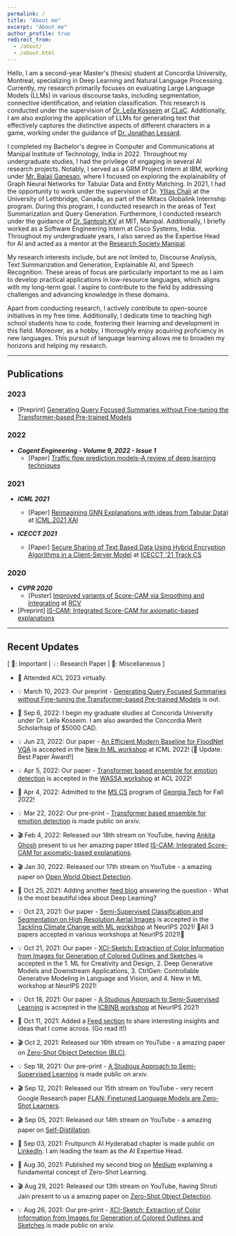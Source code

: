 ```yaml
---
permalink: /
title: "About me"
excerpt: "About me"
author_profile: true
redirect_from: 
  - /about/
  - /about.html
---
```


Hello, I am a second-year Master's (thesis) student at Concordia University, Montreal, specializing in Deep Learning and Natural Language Processing. Currently, my research primarily focuses on evaluating Large Language Models (LLMs) in various discourse tasks, including segmentation, connective identification, and relation classification. This research is conducted under the supervision of [Dr. Leila Kosseim](https://users.encs.concordia.ca/~kosseim/) at [CLaC](https://www.concordia.ca/ginacody/computer-science-software-eng/research/groups/computational-linguistics.html). Additionally, I am also exploring the application of LLMs for generating text that effectively captures the distinctive aspects of different characters in a game, working under the guidance of [Dr. Jonathan Lessard](https://www.concordia.ca/faculty/jonathan-lessard.html).
<br>

I completed my Bachelor's degree in Computer and Communications at Manipal Institute of Technology, India in 2022. Throughout my undergraduate studies, I had the privilege of engaging in several AI research projects. Notably, I served as a GRM Project Intern at IBM, working under [Mr. Balaji Ganesan](https://research.ibm.com/people/balaji-ganesan), where I focused on exploring the explainability of Graph Neural Networks for Tabular Data and Entity Matching. In 2021, I had the opportunity to work under the supervision of Dr. [Yllias Chali](https://www.cs.uleth.ca/~chali/) at the University of Lethbridge, Canada, as part of the Mitacs Globalink Internship program. During this program, I conducted research in the areas of Text Summarization and Query Generation. Furthermore, I conducted research under the guidance of [Dr. Santosh KV](https://manipal.edu/mit/department-faculty/faculty-list/santhosh-kv.html) at MIT, Manipal. Additionally, I briefly worked as a Software Engineering Intern at Cisco Systems, India. Throughout my undergraduate years, I also served as the Expertise Head for AI and acted as a mentor at the [Research Society Manipal](http://www.researchsocietymit.com/).
<br>
 
My research interests include, but are not limited to, Discourse Analysis, Text Summarization and Generation, Explainable AI, and Speech Recognition. These areas of focus are particularly important to me as I aim to develop practical applications in low-resource languages, which aligns with my long-term goal. I aspire to contribute to the field by addressing challenges and advancing knowledge in these domains.
<br>

Apart from conducting research, I actively contribute to open-source initiatives in my free time. Additionally, I dedicate time to teaching high school students how to code, fostering their learning and development in this field. Moreover, as a hobby, I thoroughly enjoy acquiring proficiency in new languages. This pursuit of language learning allows me to broaden my horizons and helping my research.


--- 
## Publications
### 2023

- [Preprint] [Generating Query Focused Summaries without Fine-tuning the Transformer-based Pre-trained Models](https://arxiv.org/abs/2303.06230)


### 2022
- ***Cogent Engineering - Volume 9, 2022 - Issue 1***
  - [Paper] [Traffic flow prediction models–A review of deep learning techniques](https://www.tandfonline.com/doi/full/10.1080/23311916.2021.2010510) 

### 2021
- ***ICML 2021***
  - [Paper] [Reimagining GNN Explanations with ideas from Tabular Data](https://arxiv.org/abs/2106.12665)) at [ICML 2021 XAI](https://icml2021-xai.github.io/)
  
- ***ICECCT 2021***
  - [Paper] [Secure Sharing of Text Based Data Using Hybrid Encryption Algorithms in a Client-Server Model](https://ieeexplore.ieee.org/abstract/document/9616671) at [ICECCT '21 Track CS](https://www.climatechange.ai/events/neurips2022)

### 2020
- ***CVPR 2020***
  - [Poster] [Improved variants of Score-CAM via Smoothing and Integrating](https://drive.google.com/file/d/10at_w7Wlkz0Ig4fU9BoNWe8m8FttlaDD/view) at [RCV](https://sites.google.com/view/rcv-cvpr2021/accepted-work?authuser=0)
- [Preprint] [IS-CAM: Integrated Score-CAM for axiomatic-based explanations](https://arxiv.org/abs/2010.03023)
  

---
## Recent Updates
[ 🌟: Important | 💡: Research Paper | 📆: Miscellaneous ]

- 🌟 Attended ACL 2023 virtually.

- 💡 March 10, 2023: Our preprint - [Generating Query Focused Summaries without Fine-tuning the Transformer-based Pre-trained Models](https://arxiv.org/abs/2303.06230) is out.

- 🌟 Sep 6, 2022: I begin my graduate studies at Concorida University under Dr. Leila Kosseim. I am also awarded the Concordia Merit Scholarhsip of $5000 CAD. 

- 💡 Jun 23, 2022: Our paper - [An Efficient Modern Baseline for FloodNet VQA](https://arxiv.org/abs/2205.15025) is accepted in the [New In ML workshop](https://ablacan.github.io/NewInML2022_ICML/) at ICML 2022! [🌟 Update: Best Paper Award!]

- 💡 Apr 5, 2022: Our paper - [Transformer based ensemble for emotion detection](https://arxiv.org/abs/2203.11899) is accepted in the [WASSA workshop](https://wassa-workshop.github.io/) at ACL 2022!

- 🌟 Apr 4, 2022: Admitted to the [MS CS](https://www.cc.gatech.edu/degree-programs/master-science-computer-science) program of [Georgia Tech](https://www.gatech.edu/) for Fall 2022!

- 💡 Mar 22, 2022: Our pre-print - [Transformer based ensemble for emotion detection](https://arxiv.org/abs/2203.11899) is made public on arxiv.

- 🎬 Feb 4, 2022: Released our 18th stream on YouTube, having [Ankita Ghosh](https://ankitaghosh9.github.io/) present to us her amazing paper titled [IS-CAM: Integrated Score-CAM for axiomatic-based explanations](https://www.youtube.com/watch?v=26X-HoPCD1Y).

-  🎬	Jan 30, 2022: Released our 17th stream on YouTube - a amazing paper on [Open World Object Detection](https://www.youtube.com/watch?v=UKX93Yd1o-8).

- 📆 Oct 25, 2021: Adding another [feed blog](https://sahilkhose.github.io/feed/) answering the question - What is the most beautiful idea about Deep Learning?

- 💡	Oct 23, 2021: Our paper - [Semi-Supervised Classification and Segmentation on High Resolution Aerial Images](https://arxiv.org/abs/2105.08655) is accepted in the [Tackling Climate Change with ML workshop](https://www.climatechange.ai/events/neurips2021.html) at NeurIPS 2021! 🌟All 3 papers accepted in various workshops at NeurIPS 2021!🌟

- 💡	Oct 21, 2021: Our paper - [XCI-Sketch: Extraction of Color Information from Images for Generation of Colored Outlines and Sketches](https://arxiv.org/abs/2108.11554) is accepted in the 1. ML for Creativity and Design, 2. Deep Generative Models and Downstream Applications, 3. CtrlGen: Controllable Generative Modeling in Language and Vision, and 4. New in ML workshop at NeurIPS 2021! 

- 💡	Oct 18, 2021: Our paper - [A Studious Approach to Semi-Supervised Learning](https://arxiv.org/abs/2109.08924) is accepted in the [ICBINB workshop](https://i-cant-believe-its-not-better.github.io/neurips2021/) at NeurIPS 2021!

- 📆	Oct 11, 2021: Added a [Feed section](https://sahilkhose.github.io/feed/) to share interesting insights and ideas that I come across. (Go read it!)

-  🎬	Oct 2, 2021: Released our 16th stream on YouTube - a amazing paper on [Zero-Shot Object Detection (BLC)](https://www.youtube.com/watch?v=JP6SjoLDrkc).

- 💡	Sep 18, 2021: Our pre-print - [A Studious Approach to Semi-Supervised Learning](https://arxiv.org/abs/2109.08924) is made public on arxiv.

- 🎬	Sep 12, 2021: Released our 15th stream on YouTube - very recent Google Research paper [FLAN: Finetuned Language Models are Zero-Shot Learners](https://www.youtube.com/watch?v=QDeYaqdjH0w).

- 🎬	Sep 05, 2021: Released our 14th stream on YouTube - a amazing paper on [Self-Distillation](https://www.youtube.com/watch?v=ugvHJbzhod8).

- 📆	Sep 03, 2021: Fruitpunch AI Hyderabad chapter is made public on [LinkedIn](https://www.linkedin.com/feed/update/urn:li:activity:6839531104295235584/). I am leading the team as the AI Expertise Head.

- 📆	Aug 30, 2021: Published my second blog on [Medium](https://sahilkhose.medium.com/zero-shot-learning-the-seen-the-unseen-and-the-unknown-9e69da125df2) explaining a fundamental concept of Zero-Shot Learning.

- 🎬	Aug 29, 2021: Released our 13th stream on YouTube, having Shruti Jain present to us a amazing paper on [Zero-Shot Object Detection](https://www.youtube.com/watch?v=f-UELOTXlB4).


- 💡 Aug 26, 2021: Our pre-print - [XCI-Sketch: Extraction of Color Information from Images for Generation of Colored Outlines and Sketches](https://arxiv.org/abs/2108.11554) is made public on arxiv.
